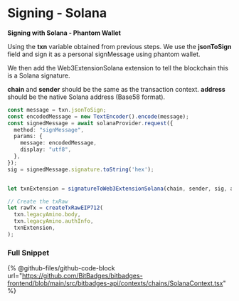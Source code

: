 # Signing - Solana

**Signing with Solana - Phantom Wallet**

Using the **txn** variable obtained from previous steps. We use the **jsonToSign** field and sign it as a personal signMessage using phantom wallet.&#x20;

We then add the Web3ExtensionSolana extension to tell the blockchain this is a Solana signature.&#x20;

**chain** and **sender** should be the same as the transaction context. **address** should be the native Solana address (Base58 format).&#x20;

```typescript
const message = txn.jsonToSign;
const encodedMessage = new TextEncoder().encode(message);
const signedMessage = await solanaProvider.request({
  method: "signMessage",
  params: {
    message: encodedMessage,
    display: "utf8",
  },
});
sig = signedMessage.signature.toString('hex');


let txnExtension = signatureToWeb3ExtensionSolana(chain, sender, sig, address);

// Create the txRaw
let rawTx = createTxRawEIP712(
  txn.legacyAmino.body,
  txn.legacyAmino.authInfo,
  txnExtension,
);
```



### Full Snippet

{% @github-files/github-code-block url="https://github.com/BitBadges/bitbadges-frontend/blob/main/src/bitbadges-api/contexts/chains/SolanaContext.tsx" %}
